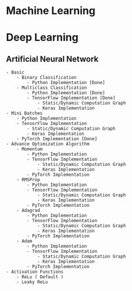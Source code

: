 # Machine Learning

# Deep Learning

## Artificial Neural Network
    - Basic
        - Binary Classification
            - Python Implementation [Done]
        - Multiclass Classification
            - Python Implementation [Done]
            - TensorFlow Implementation [Done]
                - Static/Dynamic Computation Graph
                - Keras Implementation 
    - Mini Batches
        - Python Implementation
        - TensorFlow Implementation
            - Static/Dynamic Computation Graph
            - Keras Implementation 
        - PyTorch Implementation [Done]
    - Advance Optimization Algorithm
        - Momentum
            - Python Implementation
            - TensorFlow Implementation
                - Static/Dynamic Computation Graph
                - Keras Implementation
            - PyTorch Implementation
        - RMSProp 
            - Python Implementation
            - TensorFlow Implementation
                - Static/Dynamic Computation Graph
                - Keras Implementation
            - PyTorch Implementation
        - Adagrad
            - Python Implementation
            - TensorFlow Implementation
                - Static/Dynamic Computation Graph
                - Keras Implementation
            - PyTorch Implementation
        - Adam
            - Python Implementation
            - TensorFlow Implementation
                - Static/Dynamic Computation Graph
                - Keras Implementation
            - PyTorch Implementation
    - Activation Functions
        - ReLu ( Default )
        - Leaky ReLu